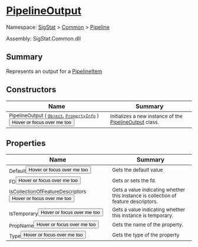 # [PipelineOutput](./PipelineOutput.md)

Namespace: [SigStat]() > [Common](./../README.md) > [Pipeline](./README.md)

Assembly: SigStat.Common.dll

## Summary
Represents an output for a [PipelineItem](https://github.com/hargitomi97/sigstat/blob/master/docs/md/.md)

## Constructors

| Name | Summary | 
| --- | --- | 
| <sub>PipelineOutput ( [`Object`](https://docs.microsoft.com/en-us/dotnet/api/System.Object), [`PropertyInfo`](https://docs.microsoft.com/en-us/dotnet/api/System.Reflection.PropertyInfo) )</sub><button style="pointer-events: none;">Hover or focus over me too</button>| <sub>Initializes a new instance of the [PipelineOutput](https://github.com/hargitomi97/sigstat/blob/master/docs/md/SigStat/Common/Pipeline/PipelineOutput.md) class.</sub>| <br>


## Properties

| Name | Summary | 
| --- | --- | 
| <sub>Default</sub><button style="pointer-events: none;">Hover or focus over me too</button>| <sub>Gets the default value</sub>| <br>
| <sub>FD</sub><button style="pointer-events: none;">Hover or focus over me too</button>| <sub>Gets or sets the fd.</sub>| <br>
| <sub>IsCollectionOfFeatureDescriptors</sub><button style="pointer-events: none;">Hover or focus over me too</button>| <sub>Gets a value indicating whether this instance is collection of feature descriptors.</sub>| <br>
| <sub>IsTemporary</sub><button style="pointer-events: none;">Hover or focus over me too</button>| <sub>Gets a value indicating whether this instance is temporary.</sub>| <br>
| <sub>PropName</sub><button style="pointer-events: none;">Hover or focus over me too</button>| <sub>Gets the name of the property.</sub>| <br>
| <sub>Type</sub><button style="pointer-events: none;">Hover or focus over me too</button>| <sub>Gets the type of the property</sub>| <br>



